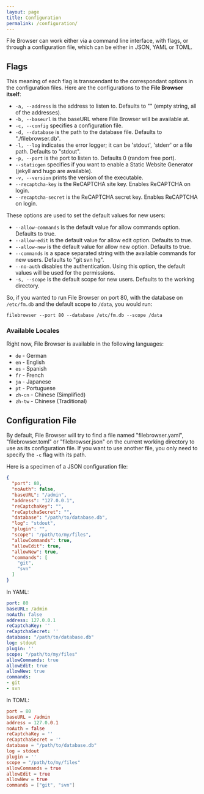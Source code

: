 ```yaml
---
layout: page
title: Configuration
permalink: /configuration/
---
```


File Browser can work either via a command line interface, with flags, or through a configuration file, which can be either in JSON, YAML or TOML.

## Flags

This meaning of each flag is transcendant to the correspondant options in the configuration files. Here are the configurations to the **File Browser itself**:

- ```-a, --address``` is the address to listen to. Defaults to "" (empty string, all of the addresses).
- ```-b, --baseurl``` is the baseURL where File Browser will be available at.
- ```-c, --config``` specifies a configuration file.
- ```-d, --database``` is the path to the database file. Defaults to "./filebrowser.db".
- ```-l, --log``` indicates the error logger; it can be 'stdout', 'stderr' or a file path. Defaults to "stdout".
- ```-p, --port``` is the port to listen to. Defaults 0 (random free port).
- ```--staticgen``` specifies if you want to enable a Static Website Generator (jekyll and hugo are available).
- ```-v, --version``` prints the version of the executable.
- ```--recaptcha-key``` is the ReCAPTCHA site key. Enables ReCAPTCHA on login.
- ```--recaptcha-secret``` is the ReCAPTCHA secret key. Enables ReCAPTCHA on login.

These options are used to set the default values for new users:

- ```--allow-commands``` is the default value for allow commands option. Defaults to true.
- ```--allow-edit``` is the default value for allow edit option. Defaults to true.
- ```--allow-new``` is the default value for allow new option. Defaults to true.
- ```--commands``` is a space separated string with the available commands for new users. Defaults to "git svn hg".
- ```--no-auth``` disables the authentication. Using this option, the default values will be used for the permissions.
- ```-s, --scope``` is the default scope for new users. Defaults to the working directory.

So, if you wanted to run File Browser on port 80, with the database on `/etc/fm.db` and the default scope to `/data`, you would run:

```
filebrowser --port 80 --database /etc/fm.db --scope /data
```

### Available Locales

Right now, File Browser is available in the following languages:

- `de` - German
- `en` - English
- `es` - Spanish
- `fr` - French
- `ja` - Japanese
- `pt` - Portuguese
- `zh-cn` - Chinese (Simplified)
- `zh-tw` - Chinese (Traditional)

## Configuration File

By default, File Browser will try to find a file named "filebrowser.yaml", "filebrowser.toml" or "filebrowser.json" on the current working directory to use as its configuration file. If you want to use another file, you only need to specify the `-c` flag with its path.

Here is a specimen of a JSON configuration file:

```json
{
  "port": 80,
  "noAuth": false,
  "baseURL": "/admin",
  "address": "127.0.0.1",
  "reCaptchaKey": "",
  "reCaptchaSecret": "",
  "database": "/path/to/database.db",
  "log": "stdout",
  "plugin": "",
  "scope": "/path/to/my/files",
  "allowCommands": true,
  "allowEdit": true,
  "allowNew": true,
  "commands": [
    "git",
    "svn"
  ]
}
```

In YAML:

```yaml
port: 80
baseURL: /admin
noAuth: false
address: 127.0.0.1
reCaptchaKey: ''
reCaptchaSecret: ''
database: "/path/to/database.db"
log: stdout
plugin: ''
scope: "/path/to/my/files"
allowCommands: true
allowEdit: true
allowNew: true
commands:
- git
- svn
```

In TOML:

```toml
port = 80
baseURL = /admin
address = 127.0.0.1
noAuth = false
reCaptchaKey = ''
reCaptchaSecret = ''
database = "/path/to/database.db"
log = stdout
plugin = ''
scope = "/path/to/my/files"
allowCommands = true
allowEdit = true
allowNew = true
commands = ["git", "svn"]
```
